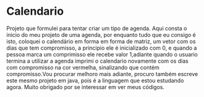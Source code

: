 # Calendario
Projeto que formulei para tentar criar um tipo de agenda.
Aqui consta o inicio do meu projeto de uma agenda, por enquanto tudo que eu consigo é isto, coloquei o calendário em forma em forma de matriz, um vetor com os dias que tem compromisso, a principio ele é inicializado com 0, e quando a pessoa marca um comprimisso ele recebe valor 1,adiante quando o usuario termina a utilizar a agenda imprimi o calendario novamente com os dias com compromisso na cor vermelha, sinalizando que contém compromisso.Vou procurar melhoro mais adiante, procuro também escreve este mesmo projeto em java, pois é a linguagem que estou estudando agora. Muito obrigado por se interessar em ver meus códigos.